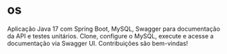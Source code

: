 # os
Aplicação Java 17 com Spring Boot, MySQL, Swagger para documentação da API e testes unitários. Clone, configure o MySQL, execute e acesse a documentação via Swagger UI. Contribuições são bem-vindas!
